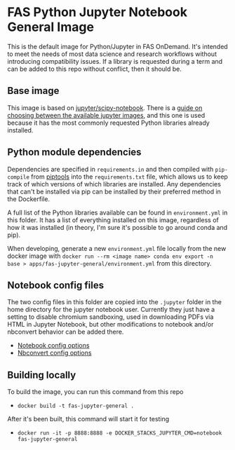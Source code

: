 # FAS Python Jupyter Notebook General Image

This is the default image for Python/Jupyter in FAS OnDemand. It's intended to meet the needs of most data science and research workflows without introducing compatibility issues. If a library is requested during a term and can be added to this repo without conflict, then it should be.

## Base image

This image is based on [jupyter/scipy-notebook](https://hub.docker.com/r/jupyter/scipy-notebook). There is a [guide on choosing between the available jupyter images](https://jupyter-docker-stacks.readthedocs.io/en/latest/using/selecting.html#jupyter-scipy-notebook), and this one is used because it has the most commonly requested Python libraries already installed.

## Python module dependencies

Dependencies are specified in `requirements.in` and then compiled with `pip-compile` from [piptools](https://github.com/jazzband/pip-tools) into the `requirements.txt` file, which allows us to keep track of which versions of which libraries are installed. Any dependencies that can't be installed via pip can be installed by their preferred method in the Dockerfile.

A full list of the Python libraries available can be found in `environment.yml` in this folder. It has a list of everything installed on this image, regardless of how it was installed (in theory, I'm sure it's possible to go around conda and pip).

When developing, generate a new `environment.yml` file locally from the new docker image with `docker run --rm <image name> conda env export -n base > apps/fas-jupyter-general/environment.yml` from this directory.

## Notebook config files

The two config files in this folder are copied into the `.jupyter` folder in the home directory for the jupyter notebook user. Currently they just have a setting to disable chromium sandboxing, used in downloading PDFs via HTML in Jupyter Notebook, but other modifications to notebook and/or nbconvert behavior can be added there.

* [Notebook config options](https://jupyter-notebook.readthedocs.io/en/stable/config.html)
* [Nbconvert config options](https://nbconvert.readthedocs.io/en/latest/config_options.html)

## Building locally

To build the image, you can run this command from this repo
- `docker build -t fas-jupyter-general .`

After it's been built, this command will start it for testing
- `docker run -it -p 8888:8888 -e DOCKER_STACKS_JUPYTER_CMD=notebook fas-jupyter-general`
